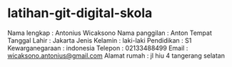 # latihan-git-digital-skola

Nama lengkap : Antonius Wicaksono
Nama panggilan : Anton
Tempat Tanggal Lahir : Jakarta
Jenis Kelamin : laki-laki
Pendidikan : S1
Kewarganegaraan : indonesia
Telepon : 02133488499
Email : wicaksono.antonius@gmail.com
Alamat rumah : jl hiu 4 tangerang selatan
